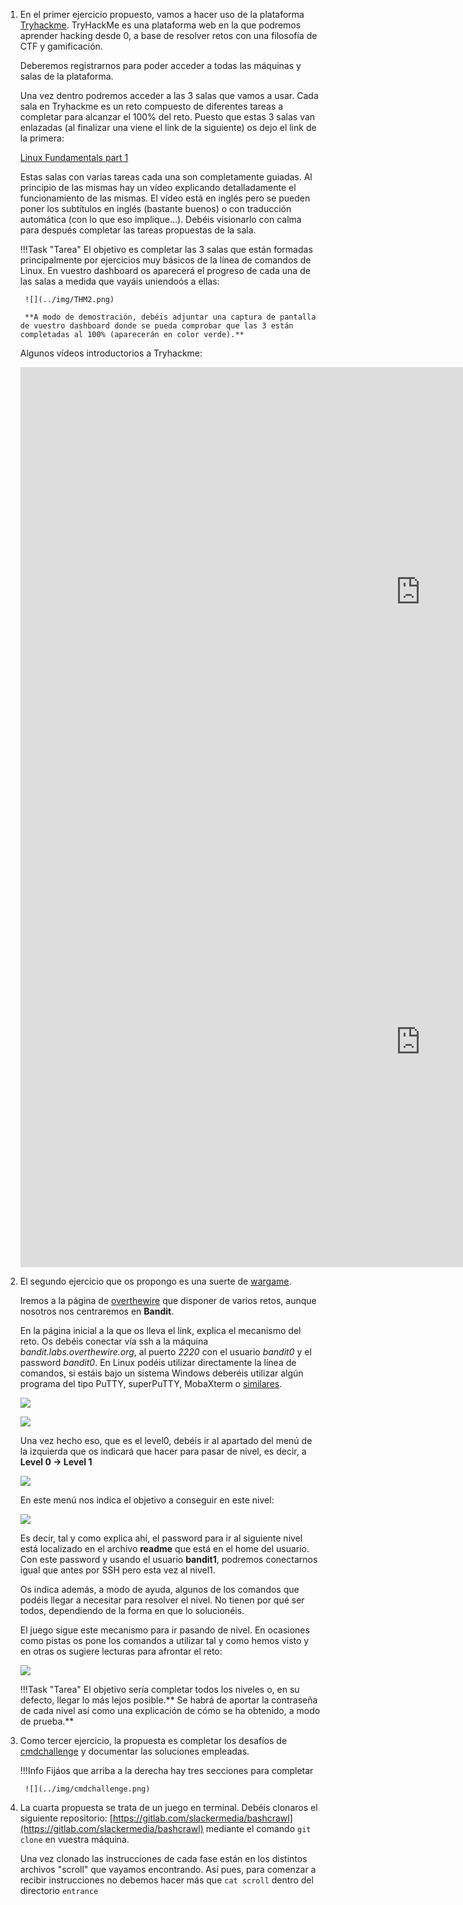 1. En el primer ejercicio propuesto, vamos a hacer uso de la plataforma [Tryhackme](https://tryhackme.com/). TryHackMe es una plataforma web en la que podremos aprender hacking desde 0, a base de resolver retos con una filosofía de CTF y gamificación.

    Deberemos registrarnos para poder acceder a todas las máquinas y salas de la plataforma.

    Una vez dentro podremos acceder a las 3 salas que vamos a usar. Cada sala en Tryhackme es un reto compuesto de diferentes tareas a completar para alcanzar el 100% del reto. Puesto que estas 3 salas van enlazadas (al finalizar una viene el link de la siguiente) os dejo el link de la primera:

    [Linux Fundamentals part 1](https://tryhackme.com/room/linuxfundamentalspart1)

    Estas salas con varias tareas cada una son completamente guiadas. Al principio de las mismas hay un vídeo explicando detalladamente el funcionamiento de las mismas. El vídeo está en inglés pero se pueden poner los subtítulos en inglés (bastante buenos) o con traducción automática (con lo que eso implique...). Debéis visionarlo con calma para después completar las tareas propuestas de la sala.

    
    !!!Task "Tarea"
        El objetivo es completar las 3 salas que están formadas principalmente por ejercicios muy básicos de la línea de comandos de Linux. En vuestro dashboard os aparecerá el progreso de cada una de las salas a medida que vayáis uniendoós a ellas:

        ![](../img/THM2.png)

        **A modo de demostración, debéis adjuntar una captura de pantalla de vuestro dashboard donde se pueda comprobar que las 3 están completadas al 100% (aparecerán en color verde).**

    Algunos vídeos introductorios a Tryhackme:

    <div class="video-wrapper">
    <iframe width="1280" height="720" src="https://www.youtube.com/embed/ROO2pDPgja4" frameborder="0" allowfullscreen></iframe>    
    </div>

    <div class="video-wrapper">
    <iframe width="1280" height="720" src="https://www.youtube.com/embed/zGD78RNsp_w" frameborder="0" allowfullscreen></iframe>
    </div>

2. El segundo ejercicio que os propongo es una suerte de [wargame](https://es.wikipedia.org/wiki/Wargame_(hacking)).
    
    Iremos a la página de [overthewire](https://overthewire.org/wargames/bandit/) que disponer de varios retos, aunque nosotros nos centraremos en **Bandit**.

    En la página inicial a la que os lleva el link, explica el mecanismo del reto. Os debéis conectar vía ssh a la máquina *bandit.labs.overthewire.org*, al puerto *2220* con el usuario *bandit0* y el password *bandit0*. En Linux podéis utilizar directamente la línea de comandos, si estáis bajo un sistema Windows deberéis utilizar algún programa del tipo PuTTY, superPuTTY, MobaXterm o [similares](https://www.netadmintools.com/best-putty-alternatives).

    ![](../img/bandit1.png)

    ![](../img/bandit2.png)

    Una vez hecho eso, que es el level0, debéis ir al apartado del menú de la izquierda que os indicará que hacer para pasar de nivel, es decir, a **Level 0 -> Level 1**

    ![](../img/bandit0.png)

    En este menú nos indica el objetivo a conseguir en este nivel:

    ![](../img/bandit3.png)

    Es decir, tal y como explica ahí, el password para ir al siguiente nivel está localizado en el archivo **readme** que está en el home del usuario. Con este password y usando el usuario **bandit1**, podremos conectarnos igual que antes por SSH pero esta vez al nivel1.

    Os indica además, a modo de ayuda, algunos de los comandos que podéis llegar a necesitar para resolver el nivel. No tienen por qué ser todos, dependiendo de la forma en que lo solucionéis.

    El juego sigue este mecanismo para ir pasando de nivel. En ocasiones como pistas os pone los comandos a utilizar tal y como hemos visto y en otras os sugiere lecturas para afrontar el reto:

    ![](../img/bandit4.png)

    !!!Task "Tarea" 
        El objetivo sería completar todos los niveles o, en su defecto, llegar lo más lejos posible.** Se habrá de aportar la contraseña de cada nivel así como una explicación de cómo se ha obtenido, a modo de prueba.**

3. Como tercer ejercicio, la propuesta es completar los desafíos de [cmdchallenge](https://cmdchallenge.com/) y documentar las soluciones empleadas.

    !!!Info
        Fijáos que arriba a la derecha hay tres secciones para completar

        ![](../img/cmdchallenge.png)

4. La cuarta propuesta se trata de un juego en terminal. Debéis clonaros el siguiente repositorio: [https://gitlab.com/slackermedia/bashcrawl](https://gitlab.com/slackermedia/bashcrawl) mediante el comando `git clone` en vuestra máquina.

    Una vez clonado las instrucciones de cada fase están en los distintos archivos "scroll" que vayamos encontrando. Así pues, para comenzar a recibir instrucciones no debemos hacer más que `cat scroll` dentro del directorio `entrance`






